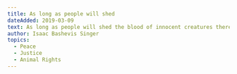 ```yaml
---
title: As long as people will shed
dateAdded: 2019-03-09
text: As long as people will shed the blood of innocent creatures there can be no peace, no liberty, no harmony between people. Slaughter and justice cannot dwell together.
author: Isaac Bashevis Singer 
topics:
  - Peace
  - Justice
  - Animal Rights
---
```

